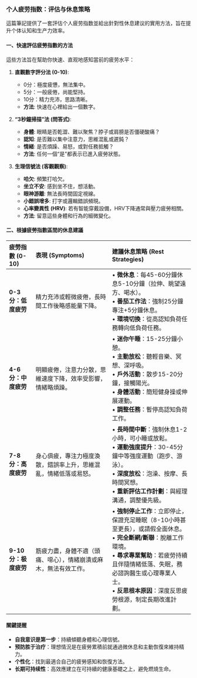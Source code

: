 ### 个人疲劳指数：评估与休息策略

這篇筆記提供了一套評估个人疲劳指数並給出針對性休息建议的實用方法，旨在提升个体认知和生产力效率。

#### 一、快速評估疲勞指數的方法

這些方法旨在幫助你快速、直观地感知當前的疲劳水平：

1.  **直觀數字評分法 (0-10)**:
    *   0分：極度疲憊，無法集中。
    *   5分：一般疲倦，尚能堅持。
    *   10分：精力充沛，思路清晰。
    *   **方法**: 快速在心裡給出一個數字。

2.  **“3秒鐘掃描”法 (問答式)**:
    *   **身體**: 眼睛是否乾澀、難以聚焦？脖子或肩膀是否僵硬酸痛？
    *   **認知**: 是否難以集中注意力，思維混亂或遲鈍？
    *   **情緒**: 是否煩躁、易怒，或對任務抵觸？
    *   **方法**: 任何一個“是”都表示已進入疲勞狀態。

3.  **生理信號法 (客觀觀察)**:
    *   **哈欠**: 頻繁打哈欠。
    *   **坐立不安**: 感到坐不住，想活動。
    *   **眼神游離**: 無法長時間固定視線。
    *   **小錯誤增多**: 打字或邏輯錯誤頻現。
    *   **心率變異性 (HRV)**: 若有智能穿戴設備，HRV下降通常與壓力疲勞相關。
    *   **方法**: 留意這些身體和行為的細微變化。

#### 二、根據疲勞指數區間的休息建議

| 疲勞指數 (0-10) | 表現 (Symptoms) | 建議休息策略 (Rest Strategies) |
| :--- | :--- | :--- |
| **0-3分：低度疲劳** | 精力充沛或輕微疲倦，長時間工作後略感能量下降。 | • **微休息**：每45-60分鐘休息5-10分鐘（拉伸、眺望遠方、喝水）。<br>• **番茄工作法**：強制25分鐘專注+5分鐘休息。<br>• **環境切換**：從高認知負荷任務轉向低負荷任務。 |
| **4-6分：中度疲劳** | 明顯疲倦，注意力分散，思維速度下降，效率受影響，情緒略煩躁。 | • **迷你午睡**：15-25分鐘小憩。<br>• **主動放松**：聽輕音樂、冥想、深呼吸。<br>• **戶外活動**：散步15-20分鐘，接觸陽光。<br>• **身體活動**：簡短健身操或伸展運動。<br>• **調整任務**：暫停高認知負荷工作。 |
| **7-8分：高度疲劳** | 身心俱疲，專注力極度渙散，錯誤率上升，思維混亂，情緒低落或易怒。 | • **長時間中斷**：強制休息1-2小時，可小睡或放鬆。<br>• **運動強度提升**：30-45分鐘中等強度運動（跑步、游泳）。<br>• **深度放松**：泡澡、按摩、長時間冥想。<br>• **重新評估工作計劃**：與經理溝通，調整優先級。 |
| **9-10分：极度疲劳** | 筋疲力盡，身體不適（頭痛、噁心），情緒崩潰或麻木，無法有效工作。 | • **強制停止工作**：立即停止，保證充足睡眠（8-10小時甚至更長），或請假全面休息。<br>• **完全斷網/斷聯**：脫離工作環境。<br>• **尋求專業幫助**：若疲勞持續且伴隨情緒低落、失眠，務必諮詢醫生或心理專業人士。<br>• **反思根本原因**：深度反思疲勞根源，制定長期改進計劃。 |

#### 關鍵提醒

*   **自我意识是第一步**：持續傾聽身體和心理信號。
*   **预防胜于治疗**：理想情況是在疲勞累積前就通過微休息和主動恢復來維持精力。
*   **个性化**：找到最適合自己的疲勞感知和恢復方法。
*   **长期可持续性**：高效應建立在可持續的健康基礎之上，避免燃燒生命。